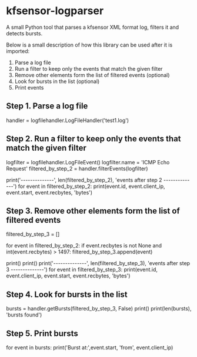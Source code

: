 kfsensor-logparser
==================

A small Python tool that parses a kfsensor XML format log, filters it and detects bursts.

Below is a small description of how this library can be used after it is imported:

1. Parse a log file 
2. Run a filter to keep only the events that match the given filter
3. Remove other elements form the list of filtered events (optional)
4. Look for bursts in the list (optional) 
5. Print events

Step 1. Parse a log file
-------------------------
handler = logfilehandler.LogFileHandler('test1.log')

Step 2. Run a filter to keep only the events that match the given filter
-------------------------------------------------------------------------
logfilter = logfilehandler.LogFileEvent()
logfilter.name = 'ICMP Echo Request'
filtered_by_step_2 = handler.filterEvents(logfilter)

print('--------------', len(filtered_by_step_2), 'events after step 2 --------------')
for event in filtered_by_step_2:
    print(event.id, event.client_ip, event.start, event.recbytes, 'bytes')

Step 3. Remove other elements form the list of filtered events
---------------------------------------------------------------
filtered_by_step_3 = []

for event in filtered_by_step_2:
    if event.recbytes is not None and int(event.recbytes) > 1497:
        filtered_by_step_3.append(event)

print()
print()
print('--------------', len(filtered_by_step_3), 'events after step 3 --------------')
for event in filtered_by_step_3:
    print(event.id, event.client_ip, event.start, event.recbytes, 'bytes')

Step 4. Look for bursts in the list
------------------------------------
bursts = handler.getBursts(filtered_by_step_3, False)
print()
print(len(bursts), 'bursts found')

Step 5. Print bursts
---------------------
for event in bursts:
    print('Burst at:',event.start, 'from', event.client_ip)
